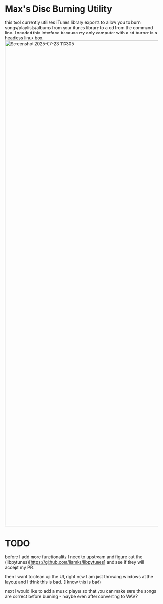 # Max's Disc Burning Utility

this tool currently utilizes iTunes library exports to allow you to burn songs/playlists/albums from your itunes library to a cd from the command line. I needed this interface because my only computer with a cd burner is a headless linux box. 
<img width="2839" height="1603" alt="Screenshot 2025-07-23 113305" src="https://github.com/user-attachments/assets/9ca62a16-7bf3-4524-97d8-213f2ba13b43" />

# TODO
before I add more functionality I need to upstream and figure out the (libpytunes)[https://github.com/liamks/libpytunes] and see if they will accept my PR. 

then I want to clean up the UI, right now I am just throwing windows at the layout and I think this is bad. (I know this is bad)

next I would like to add a music player so that you can make sure the songs are correct before burning - maybe even after converting to WAV? 

